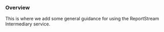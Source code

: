 ### Overview

This is where we add some general guidance for using the ReportStream Intermediary service.
